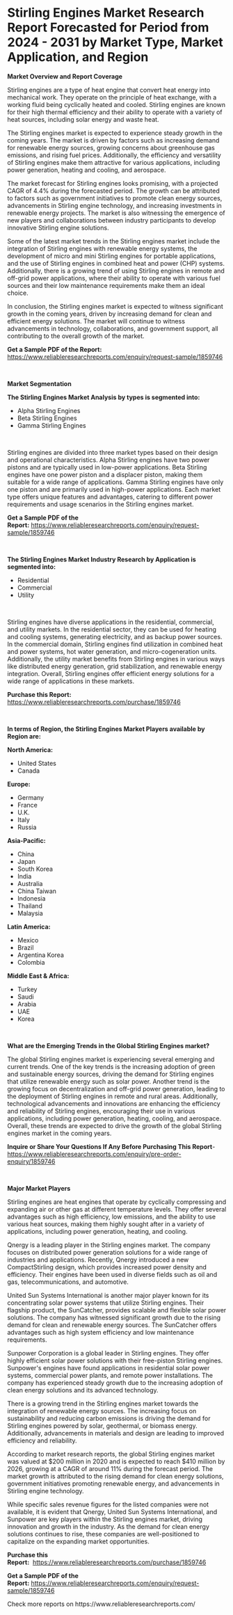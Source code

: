 <p><h1>Stirling Engines Market Research Report Forecasted for Period from 2024 -  2031 by Market Type, Market Application, and Region</h1></p><p><strong>Market Overview and Report Coverage</strong></p>
<p><p>Stirling engines are a type of heat engine that convert heat energy into mechanical work. They operate on the principle of heat exchange, with a working fluid being cyclically heated and cooled. Stirling engines are known for their high thermal efficiency and their ability to operate with a variety of heat sources, including solar energy and waste heat.</p><p>The Stirling engines market is expected to experience steady growth in the coming years. The market is driven by factors such as increasing demand for renewable energy sources, growing concerns about greenhouse gas emissions, and rising fuel prices. Additionally, the efficiency and versatility of Stirling engines make them attractive for various applications, including power generation, heating and cooling, and aerospace.</p><p>The market forecast for Stirling engines looks promising, with a projected CAGR of 4.4% during the forecasted period. The growth can be attributed to factors such as government initiatives to promote clean energy sources, advancements in Stirling engine technology, and increasing investments in renewable energy projects. The market is also witnessing the emergence of new players and collaborations between industry participants to develop innovative Stirling engine solutions.</p><p>Some of the latest market trends in the Stirling engines market include the integration of Stirling engines with renewable energy systems, the development of micro and mini Stirling engines for portable applications, and the use of Stirling engines in combined heat and power (CHP) systems. Additionally, there is a growing trend of using Stirling engines in remote and off-grid power applications, where their ability to operate with various fuel sources and their low maintenance requirements make them an ideal choice.</p><p>In conclusion, the Stirling engines market is expected to witness significant growth in the coming years, driven by increasing demand for clean and efficient energy solutions. The market will continue to witness advancements in technology, collaborations, and government support, all contributing to the overall growth of the market.</p></p>
<p><strong>Get a Sample PDF of the Report:</strong> <a href="https://www.reliableresearchreports.com/enquiry/request-sample/1859746">https://www.reliableresearchreports.com/enquiry/request-sample/1859746</a></p>
<p>&nbsp;</p>
<p><strong>Market Segmentation</strong></p>
<p><strong>The Stirling Engines Market Analysis by types is segmented into:</strong></p>
<p><ul><li>Alpha Stirling Engines</li><li>Beta Stirling Engines</li><li>Gamma Stirling Engines</li></ul></p>
<p>&nbsp;</p>
<p><p>Stirling engines are divided into three market types based on their design and operational characteristics. Alpha Stirling engines have two power pistons and are typically used in low-power applications. Beta Stirling engines have one power piston and a displacer piston, making them suitable for a wide range of applications. Gamma Stirling engines have only one piston and are primarily used in high-power applications. Each market type offers unique features and advantages, catering to different power requirements and usage scenarios in the Stirling engines market.</p></p>
<p><strong>Get a Sample PDF of the Report:</strong>&nbsp;<a href="https://www.reliableresearchreports.com/enquiry/request-sample/1859746">https://www.reliableresearchreports.com/enquiry/request-sample/1859746</a></p>
<p>&nbsp;</p>
<p><strong>The Stirling Engines Market Industry Research by Application is segmented into:</strong></p>
<p><ul><li>Residential</li><li>Commercial</li><li>Utility</li></ul></p>
<p>&nbsp;</p>
<p><p>Stirling engines have diverse applications in the residential, commercial, and utility markets. In the residential sector, they can be used for heating and cooling systems, generating electricity, and as backup power sources. In the commercial domain, Stirling engines find utilization in combined heat and power systems, hot water generation, and micro-cogeneration units. Additionally, the utility market benefits from Stirling engines in various ways like distributed energy generation, grid stabilization, and renewable energy integration. Overall, Stirling engines offer efficient energy solutions for a wide range of applications in these markets.</p></p>
<p><strong>Purchase this Report:</strong>&nbsp; <a href="https://www.reliableresearchreports.com/purchase/1859746">https://www.reliableresearchreports.com/purchase/1859746</a></p>
<p>&nbsp;</p>
<p><strong>In terms of Region, the Stirling Engines Market Players available by Region are:</strong></p>
<p>
    <p> <strong> North America: </strong>
        <ul>
            <li>United States</li>
            <li>Canada</li>
        </ul>
        </p> 
    <p> <strong> Europe: </strong>
        <ul>
            <li>Germany</li>
            <li>France</li>
            <li>U.K.</li>
            <li>Italy</li>
            <li>Russia</li>
        </ul>
        </p> 
    <p> <strong> Asia-Pacific: </strong>
        <ul>
            <li>China</li>
            <li>Japan</li>
            <li>South Korea</li>
            <li>India</li>
            <li>Australia</li>
            <li>China Taiwan</li>
            <li>Indonesia</li>
            <li>Thailand</li>
            <li>Malaysia</li>
        </ul>
        </p> 
    <p> <strong> Latin America: </strong>
        <ul>
            <li>Mexico</li>
            <li>Brazil</li>
            <li>Argentina Korea</li>
            <li>Colombia</li>
        </ul>
        </p> 
    <p> <strong> Middle East & Africa: </strong>
        <ul>
            <li>Turkey</li>
            <li>Saudi</li>
            <li>Arabia</li>
            <li>UAE</li>
            <li>Korea</li>
        </ul>
    </p>
    </p>
<p>&nbsp;</p>
<p><strong>What are the Emerging Trends in the Global Stirling Engines market?</strong></p>
<p><p>The global Stirling engines market is experiencing several emerging and current trends. One of the key trends is the increasing adoption of green and sustainable energy sources, driving the demand for Stirling engines that utilize renewable energy such as solar power. Another trend is the growing focus on decentralization and off-grid power generation, leading to the deployment of Stirling engines in remote and rural areas. Additionally, technological advancements and innovations are enhancing the efficiency and reliability of Stirling engines, encouraging their use in various applications, including power generation, heating, cooling, and aerospace. Overall, these trends are expected to drive the growth of the global Stirling engines market in the coming years.</p></p>
<p><strong>Inquire or Share Your Questions If Any Before Purchasing This Report</strong>- <a href="https://www.reliableresearchreports.com/enquiry/pre-order-enquiry/1859746">https://www.reliableresearchreports.com/enquiry/pre-order-enquiry/1859746</a></p>
<p>&nbsp;</p>
<p><strong>Major Market Players</strong></p>
<p><p>Stirling engines are heat engines that operate by cyclically compressing and expanding air or other gas at different temperature levels. They offer several advantages such as high efficiency, low emissions, and the ability to use various heat sources, making them highly sought after in a variety of applications, including power generation, heating, and cooling.</p><p>Qnergy is a leading player in the Stirling engines market. The company focuses on distributed power generation solutions for a wide range of industries and applications. Recently, Qnergy introduced a new CompactStirling design, which provides increased power density and efficiency. Their engines have been used in diverse fields such as oil and gas, telecommunications, and automotive.</p><p>United Sun Systems International is another major player known for its concentrating solar power systems that utilize Stirling engines. Their flagship product, the SunCatcher, provides scalable and flexible solar power solutions. The company has witnessed significant growth due to the rising demand for clean and renewable energy sources. The SunCatcher offers advantages such as high system efficiency and low maintenance requirements.</p><p>Sunpower Corporation is a global leader in Stirling engines. They offer highly efficient solar power solutions with their free-piston Stirling engines. Sunpower's engines have found applications in residential solar power systems, commercial power plants, and remote power installations. The company has experienced steady growth due to the increasing adoption of clean energy solutions and its advanced technology.</p><p>There is a growing trend in the Stirling engines market towards the integration of renewable energy sources. The increasing focus on sustainability and reducing carbon emissions is driving the demand for Stirling engines powered by solar, geothermal, or biomass energy. Additionally, advancements in materials and design are leading to improved efficiency and reliability.</p><p>According to market research reports, the global Stirling engines market was valued at $200 million in 2020 and is expected to reach $410 million by 2026, growing at a CAGR of around 11% during the forecast period. The market growth is attributed to the rising demand for clean energy solutions, government initiatives promoting renewable energy, and advancements in Stirling engine technology.</p><p>While specific sales revenue figures for the listed companies were not available, it is evident that Qnergy, United Sun Systems International, and Sunpower are key players within the Stirling engines market, driving innovation and growth in the industry. As the demand for clean energy solutions continues to rise, these companies are well-positioned to capitalize on the expanding market opportunities.</p></p>
<p><strong>Purchase this Report:</strong>&nbsp;&nbsp;<a href="https://www.reliableresearchreports.com/purchase/1859746">https://www.reliableresearchreports.com/purchase/1859746</a></p>
<p></p>
<p><strong>Get a Sample PDF of the Report:</strong>&nbsp;<a href="https://www.reliableresearchreports.com/enquiry/request-sample/1859746">https://www.reliableresearchreports.com/enquiry/request-sample/1859746</a></p>
<p>Check more reports on https://www.reliableresearchreports.com/</p>